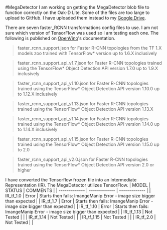 #MegaDetector
I am working on getting the MegaDetector blob file to function correctly on the Oak-D Lite. Some of the files are too large to upload to GitHub. I have uploaded them instead to my [Google Drive](https://drive.google.com/drive/folders/1LWEt41xBAvc3OU689Z-VDh1WX_gBRFzI?usp=sharing).

There are seven faster_RCNN transformations config files to use. I am not sure which version of TensorFlow was used so I am testing each one. The following is published on [OpenVino](https://docs.openvino.ai/latest/openvino_docs_MO_DG_prepare_model_convert_model_tf_specific_Convert_Object_Detection_API_Models.html)'s documentation.
>faster_rcnn_support.json for Faster R-CNN topologies from the TF 1.X models zoo trained with TensorFlow* version up to 1.6.X inclusively

>faster_rcnn_support_api_v1.7.json for Faster R-CNN topologies trained using the TensorFlow* Object Detection API version 1.7.0 up to 1.9.X inclusively

>faster_rcnn_support_api_v1.10.json for Faster R-CNN topologies trained using the TensorFlow* Object Detection API version 1.10.0 up to 1.12.X inclusively

>faster_rcnn_support_api_v1.13.json for Faster R-CNN topologies trained using the TensorFlow* Object Detection API version 1.13.X

>faster_rcnn_support_api_v1.14.json for Faster R-CNN topologies trained using the TensorFlow* Object Detection API version 1.14.0 up to 1.14.X inclusively

>faster_rcnn_support_api_v1.15.json for Faster R-CNN topologies trained using the TensorFlow* Object Detection API version 1.15.0 up to 2.0

>faster_rcnn_support_api_v2.0.json for Faster R-CNN topologies trained using the TensorFlow* Object Detection API version 2.0 or higher


I have converted the Tensorflow frozen file into an Intermediate Representation (IR). The MegaDetector utilizes TensorFlow.
| MODEL | STATUS | COMMENTS |
| ------------- | ------------- | ------------- |
| IR_tf_1.0 | Error | Starts then fails: ImangeManip Error - image size bigger than expected |
| IR_tf_1.7 | Error | Starts then fails: ImangeManip Error - image size bigger than expected |
| IR_tf_1.10 | Error | Starts then fails: ImangeManip Error - image size bigger than expected |
| IR_tf_1.13 | Not Tested |  |
| IR_tf_1.14 | Not Tested |  |
| IR_tf_1.15 | Not Tested |  |
| IR_tf_2.0 | Not Tested |  |
